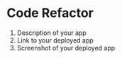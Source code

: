 # Code Refactor

1. Description of your app
2. Link to your deployed app
3. Screenshot of your deployed app

